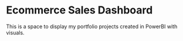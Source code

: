 # Ecommerce Sales Dashboard
This is a space to display my portfolio projects created in PowerBI with visuals.
